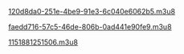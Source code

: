 [120d8da0-251e-4be9-91e3-6c040e6062b5.m3u8](https://bitly.com/2YILMvN)

[faedd716-57c5-46de-806b-0ad441e90fe9.m3u8](https://bitly.com/31RIeIN)

[1151881251506.m3u8](https://bitly.com/1151881251506)
